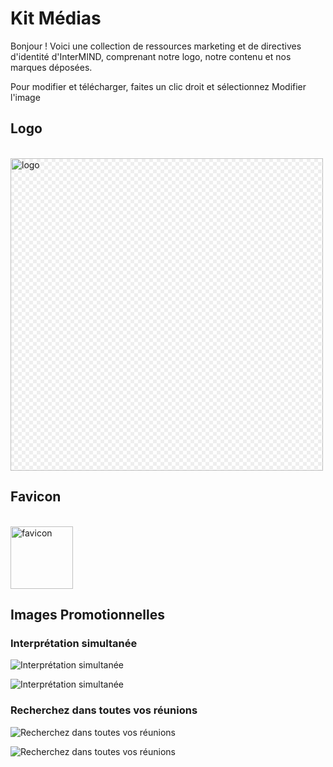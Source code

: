 # Kit Médias

Bonjour ! Voici une collection de ressources marketing et de directives d\'identité d\'InterMIND, comprenant notre logo, notre contenu et nos marques déposées.

Pour modifier et télécharger, faites un clic droit et sélectionnez Modifier l\'image

## Logo

<br>
<img src="/logo.png" class="transparency-grid" alt="logo" width="500" >

## Favicon

<br>
<img src="/favicon.svg" alt="favicon" width="100">

## Images Promotionnelles

### Interprétation simultanée

![Interprétation simultanée](/media-kit/1.png)

![Interprétation simultanée](/media-kit/2.png)

### Recherchez dans toutes vos réunions

![Recherchez dans toutes vos réunions](/2d.png)

![Recherchez dans toutes vos réunions](/2l.png)

<style>

.transparency-grid {
    background-color: #ffffff;
    background-image: 
        linear-gradient(45deg, #eeeeee 25%, transparent 25%, transparent 75%, #eeeeee 75%),
        linear-gradient(45deg, #eeeeee 25%, transparent 25%, transparent 75%, #eeeeee 75%);
    background-size: 12px 12px;
    background-position: 0 0, 6px 6px;
}

</style>